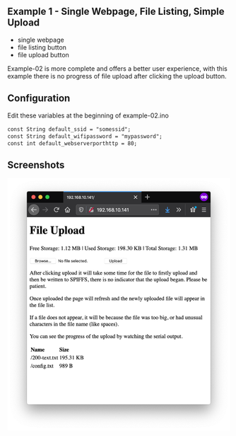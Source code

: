 ## Example 1 - Single Webpage, File Listing, Simple Upload
- single webpage
- file listing button
- file upload button

Example-02 is more complete and offers a better user experience, with this example there is no progress of file upload after clicking the upload button.

## Configuration
Edit these variables at the beginning of example-02.ino

```
const String default_ssid = "somessid";
const String default_wifipassword = "mypassword";
const int default_webserverporthttp = 80;
```

## Screenshots
<p align="center">
  <img src="images/example-01-image-01.png" width="600">
</p>
